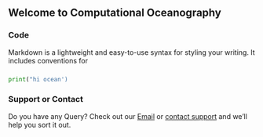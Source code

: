 ## Welcome to Computational Oceanography



### Code

Markdown is a lightweight and easy-to-use syntax for styling your writing. It includes conventions for


### 
```python
print("hi ocean')
```


### Support or Contact

Do you have any Query? Check out our [Email](hafezahmad100@gmail.com) or [contact support](hafezahmad100@gmail.com) and we’ll help you sort it out.
